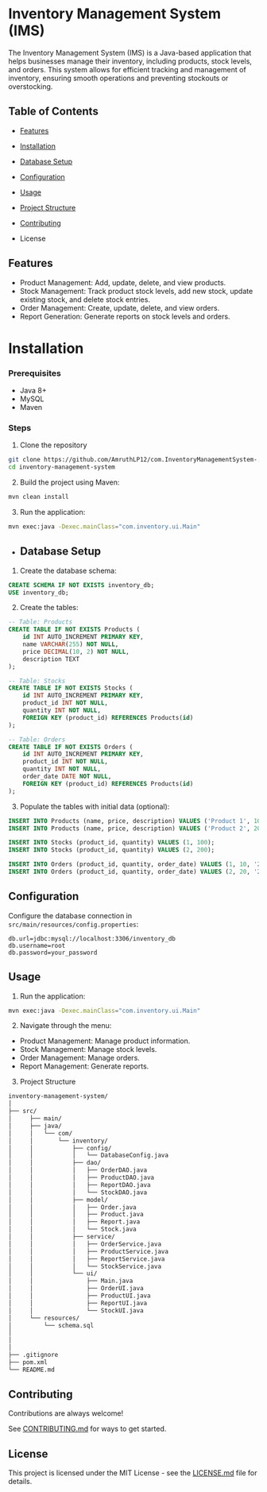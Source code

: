 
# Inventory Management System (IMS)

The Inventory Management System (IMS) is a Java-based application that helps businesses manage their inventory, including products, stock levels, and orders. This system allows for efficient tracking and management of inventory, ensuring smooth operations and preventing stockouts or overstocking.

## Table of Contents

- [Features](#Features)

- [Installation](#Installation) 

- [Database Setup](#DatabaseSetup)

- [Configuration](#Configuration)

- [Usage](#Usage)

- [Project Structure](#ProjectStructure)

- [Contributing](#Contributing)

- License
## Features

- Product Management: Add, update, delete, and view products.
- Stock Management: Track product stock levels, add new stock, update existing stock, and delete stock entries.
- Order Management: Create, update, delete, and view orders.
- Report Generation: Generate reports on stock levels and orders.



# Installation

### Prerequisites

- Java 8+
- MySQL
- Maven

### Steps

1. Clone the repository 

```bash
git clone https://github.com/AmruthLP12/com.InventoryManagementSystem-.git
cd inventory-management-system
```
2. Build the project using Maven:

```bash
mvn clean install
```

3. Run the application:

```bash
mvn exec:java -Dexec.mainClass="com.inventory.ui.Main"
```

- ## Database Setup

1. Create the database schema:

```sql
CREATE SCHEMA IF NOT EXISTS inventory_db;
USE inventory_db;
```
2. Create the tables:

```sql
-- Table: Products
CREATE TABLE IF NOT EXISTS Products (
    id INT AUTO_INCREMENT PRIMARY KEY,
    name VARCHAR(255) NOT NULL,
    price DECIMAL(10, 2) NOT NULL,
    description TEXT
);

-- Table: Stocks
CREATE TABLE IF NOT EXISTS Stocks (
    id INT AUTO_INCREMENT PRIMARY KEY,
    product_id INT NOT NULL,
    quantity INT NOT NULL,
    FOREIGN KEY (product_id) REFERENCES Products(id)
);

-- Table: Orders
CREATE TABLE IF NOT EXISTS Orders (
    id INT AUTO_INCREMENT PRIMARY KEY,
    product_id INT NOT NULL,
    quantity INT NOT NULL,
    order_date DATE NOT NULL,
    FOREIGN KEY (product_id) REFERENCES Products(id)
);

```

3. Populate the tables with initial data (optional):

```sql
INSERT INTO Products (name, price, description) VALUES ('Product 1', 10.00, 'Description for Product 1');
INSERT INTO Products (name, price, description) VALUES ('Product 2', 20.00, 'Description for Product 2');

INSERT INTO Stocks (product_id, quantity) VALUES (1, 100);
INSERT INTO Stocks (product_id, quantity) VALUES (2, 200);

INSERT INTO Orders (product_id, quantity, order_date) VALUES (1, 10, '2023-07-01');
INSERT INTO Orders (product_id, quantity, order_date) VALUES (2, 20, '2023-07-02');

```



## Configuration

Configure the database connection in` src/main/resources/config.properties`:

```properties
db.url=jdbc:mysql://localhost:3306/inventory_db
db.username=root
db.password=your_password

```
## Usage

1. Run the application:

```bash
mvn exec:java -Dexec.mainClass="com.inventory.ui.Main"

```

2. Navigate through the menu:

- Product Management: Manage product information.
- Stock Management: Manage stock levels.
- Order Management: Manage orders.
- Report Management: Generate reports.

3. Project Structure

```bash
inventory-management-system/
│
├── src/
│     ├── main/
│     ├── java/
│     │   └── com/
│     │       └── inventory/
│     │           ├── config/
│     │           │   └── DatabaseConfig.java
│     │           ├── dao/
│     │           │   ├── OrderDAO.java
│     │           │   ├── ProductDAO.java
│     │           │   ├── ReportDAO.java
│     │           │   └── StockDAO.java
│     │           ├── model/
│     │           │   ├── Order.java
│     │           │   ├── Product.java
│     │           │   ├── Report.java
│     │           │   └── Stock.java
│     │           ├── service/
│     │           │   ├── OrderService.java
│     │           │   ├── ProductService.java
│     │           │   ├── ReportService.java
│     │           │   └── StockService.java
│     │           └── ui/
│     │               ├── Main.java
│     │               ├── OrderUI.java
│     │               ├── ProductUI.java
│     │               ├── ReportUI.java
│     │               └── StockUI.java
│     └── resources/
│         └── schema.sql
│   
│
│
├── .gitignore
├── pom.xml
└── README.md

```



## Contributing

Contributions are always welcome!

See [CONTRIBUTING.md](CONTRIBUTING.md) for ways to get started.





## License

This project is licensed under the MIT License - see the [LICENSE.md](LICENSE.md) file for details.

